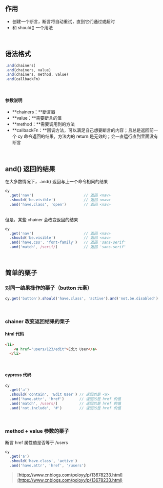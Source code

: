 
## 作用
- 创建一个断言，断言将自动重试，直到它们通过或超时
- 和 should() 一个用法

 

## 语法格式

```javascript
.and(chainers)
.and(chainers, value)
.and(chainers, method, value)
.and(callbackFn)
```
 

#### 参数说明

- **chainers：**断言器
- **value：**需要断言的值
- **method：**需要调用到的方法
- **callbackFn：**回调方法，可以满足自己想要断言的内容；且总是返回前一个 cy 命令返回的结果，方法内的 return 是无效的；会一直运行直到里面没有断言

 

## and() 返回的结果
在大多数情况下，.and() 返回与上一个命令相同的结果

```javascript
cy
  .get('nav')                       // 返回 <nav>
  .should('be.visible')             // 返回 <nav>
  .and('have.class', 'open')        // 返回 <nav>
```
   
但是，某些 chainer 会改变返回的结果

```javascript
cy
  .get('nav')                       // 返回 <nav>
  .should('be.visible')             // 返回 <nav>
  .and('have.css', 'font-family')   // 返回 'sans-serif'
  .and('match', /serif/)            // 返回 'sans-serif'
```
 

## 简单的栗子

### 对同一结果操作的栗子（button 元素）

```javascript
cy.get('button').should('have.class', 'active').and('not.be.disabled')
```
 

### chainer 改变返回结果的栗子

#### html 代码

```html
<li>
    <a href="users/123/edit">Edit User</a>
  </li>
```
 

#### cypress 代码

```javascript
cy
  .get('a')
  .should('contain', 'Edit User') // 返回的是 <a>
  .and('have.attr', 'href')       // 返回的是 href 的值
  .and('match', /users/)          // 返回的是 href 的值
  .and('not.include', '#')        // 返回的是 href 的值
```
 

### method + value 参数的栗子
断言 href 属性值是否等于 /users

```javascript
cy
  .get('a')
  .should('have.class', 'active')
  .and('have.attr', 'href', '/users')
```

> [https://www.cnblogs.com/poloyy/p/13678233.html](https://www.cnblogs.com/poloyy/p/13678233.html)

